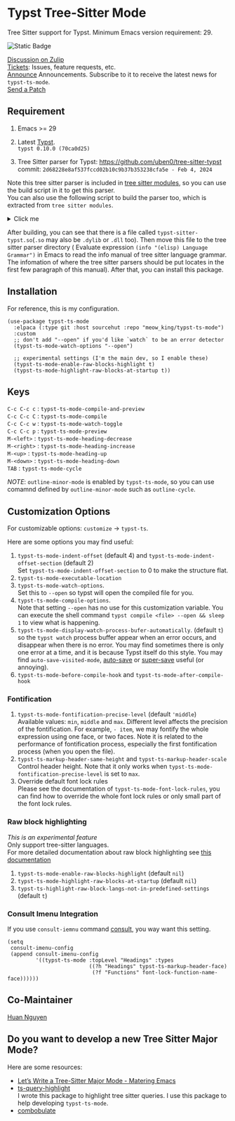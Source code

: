 # Typst Tree-Sitter Mode

Tree Sitter support for Typst. Minimum Emacs version requirement: 29.  

![Static Badge](https://img.shields.io/badge/Made_with-Emacs-purple)

[Discussion on Zulip](https://meow-place.zulipchat.com/)  
[Tickets](https://todo.sr.ht/~meow_king/typst-ts-mode): Issues, feature requests, etc.  
[Announce](https://lists.sr.ht/~meow_king/typst-ts-mode-announce) Announcements. Subscribe to it to receive the latest news for `typst-ts-mode`.  
[Send a Patch](https://lists.sr.ht/~meow_king/typst-ts-mode-dev)  

## Requirement

1. Emacs >= 29

2. Latest [Typst](https://github.com/typst/typst).  
`typst 0.10.0 (70ca0d25)`

3. Tree Sitter parser for Typst: https://github.com/uben0/tree-sitter-typst  
commit: `2d68228e8af537fccd02b10c9b37b353238cfa5e - Feb 4, 2024`  

Note this tree sitter parser is included in [tree sitter modules](https://github.com/casouri/tree-sitter-module), so you can use the build script 
in it to get this parser.  
You can also use the following script to build the parser too, which is extracted 
from `tree sitter modules`.  
<details>
  <summary>Click me</summary>
  
*Note*, you should change the extension of `libtree-sitter-typst.so` from `so` to `dylib`(Darwin) or 
`dll`(Windows) to match your system specification.

```shell
git clone --depth=1 --single-branch -b master git@github.com:uben0/tree-sitter-typst.git

cd tree-sitter-typst/src
cc -fPIC -c -I. parser.c

# Compile scanner.c.
if test -f scanner.c
then
    cc -fPIC -c -I. scanner.c
fi

# Compile scanner.cc.
if test -f scanner.cc
then
    c++ -fPIC -I. -c scanner.cc
fi

# Link.
if test -f scanner.cc
then
    c++ -fPIC -shared *.o -o "libtree-sitter-typst.so"
else
    cc -fPIC -shared *.o -o "libtree-sitter-typst.so"
fi
```

</details>


After building, you can see that there is a file called `typst-sitter-typst.so`(`.so` may also be `.dylib` or `.dll` too). Then move this file to the tree sitter parser directory ( Evaluate expression `(info "(elisp) Language Grammar")` in Emacs to read the info manual of tree sitter language grammar. The infomation of where the tree sitter parsers should be put locates in the first few paragraph of this manual). After that, you can install this package. 

## Installation

For reference, this is my configuration.
``` emacs-lisp
(use-package typst-ts-mode
  :elpaca (:type git :host sourcehut :repo "meow_king/typst-ts-mode")
  :custom
  ;; don't add "--open" if you'd like `watch` to be an error detector
  (typst-ts-mode-watch-options "--open")
  
  ;; experimental settings (I'm the main dev, so I enable these)
  (typst-ts-mode-enable-raw-blocks-highlight t)
  (typst-ts-mode-highlight-raw-blocks-at-startup t))
```

## Keys

`C-c C-c c` : `typst-ts-mode-compile-and-preview`  
`C-c C-c C` : `typst-ts-mode-compile`  
`C-c C-c w` : `typst-ts-mode-watch-toggle`  
`C-c C-c p` : `typst-ts-mode-preview`  
`M-<left>`  : `typst-ts-mode-heading-decrease`  
`M-<right>` : `typst-ts-mode-heading-increase`  
`M-<up>`    : `typst-ts-mode-heading-up`  
`M-<down>`  : `typst-ts-mode-heading-down`  
`TAB`       : `typst-ts-mode-cycle`  

*NOTE*: `outline-minor-mode` is enabled by `typst-ts-mode`, so you can use comamnd 
defined by `outline-minor-mode` such as `outline-cycle`.

## Customization Options

For customizable options: `customize` -> `typst-ts`.  

Here are some options you may find useful:  
1. `typst-ts-mode-indent-offset` (default 4) and `typst-ts-mode-indent-offset-section` (default 2)  
   Set `typst-ts-mode-indent-offset-section` to 0 to make the structure flat.
2. `typst-ts-mode-executable-location`  
3. `typst-ts-mode-watch-options`.  
   Set this to `--open` so typst will open the compiled file for you.
4. `typst-ts-mode-compile-options`.  
   Note that setting `--open` has no use for this customization variable. 
   You can execute the shell command `typst compile <file> --open && sleep 1`
   to view what is happening. 
5. `typst-ts-mode-display-watch-process-bufer-automatically`. (default `t`)  
   so the `typst watch` process buffer appear when an error occurs, and 
   disappear when there is no error. You may find sometimes there is only one 
   error at a time, and it is because Typst itself do this style. 
   You may find `auto-save-visited-mode`,
   [auto-save](https://github.com/manateelazycat/auto-save) or 
   [super-save](https://github.com/bbatsov/super-save) useful (or annoying).
6. `typst-ts-mode-before-compile-hook` and `typst-ts-mode-after-compile-hook`  

### Fontification
1. `typst-ts-mode-fontification-precise-level` (default `'middle`)  
   Available values: `min`, `middle` and `max`. Different level affects the precision
   of the fontification. For example, `- item`, we may fontify the whole expression
   using one face, or two faces. Note it is related to the performance of fontification
   process, especially the first fontification process (when you open the file).  
2. `typst-ts-markup-header-same-height` and `typst-ts-markup-header-scale`  
   Control header height. Note that it only works when `typst-ts-mode-fontification-precise-level`
   is set to `max`.
3. Override default font lock rules  
   Please see the documentation of `typst-ts-mode-font-lock-rules`, you can find 
   how to override the whole font lock rules or only small part of the font lock
   rules.

### Raw block highlighting
_This is an experimental feature_  
Only support tree-sitter languages.  
For more detailed documentation about raw block highlighting see 
[this documentation](./doc/raw-block-highlighing.md)  
1. `typst-ts-mode-enable-raw-blocks-highlight` (default `nil`)  
2. `typst-ts-mode-highlight-raw-blocks-at-startup` (default `nil`)  
3. `typst-ts-highlight-raw-block-langs-not-in-predefined-settings` (default `t`)  

### Consult Imenu Integration
If you use `consult-iemnu`
command [consult](https://github.com/minad/consult), you way want this setting.
``` emacs-lisp
(setq
 consult-imenu-config
 (append consult-imenu-config
         '((typst-ts-mode :topLevel "Headings" :types
                          ((?h "Headings" typst-ts-markup-header-face)
                           (?f "Functions" font-lock-function-name-face))))))
```

## Co-Maintainer

[Huan Nguyen](https://sr.ht/~huan)

## Do you want to develop a new Tree Sitter Major Mode?

Here are some resources:
- [Let’s Write a Tree-Sitter Major Mode - Matering Emacs](https://www.masteringemacs.org/article/lets-write-a-treesitter-major-mode)
- [ts-query-highlight](https://sr.ht/~meow_king/ts-query-highlight/)  
  I wrote this package to highlight tree sitter queries. I use this package to help
developing `typst-ts-mode`.
- [combobulate](https://github.com/mickeynp/combobulate)
